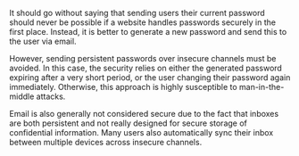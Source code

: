 It should go without saying that sending users their current password should never be possible if a website handles passwords securely in the first place. Instead, it is better to generate a new password and send this to the user via email.

However, sending persistent passwords over insecure channels must be avoided. In this case, the security relies on either the generated password expiring after a very short period, or the user changing their password again immediately. Otherwise, this approach is highly susceptible to man-in-the-middle attacks.

Email is also generally not considered secure due to the fact that inboxes are both persistent and not really designed for secure storage of confidential information. Many users also automatically sync their inbox between multiple devices across insecure channels.